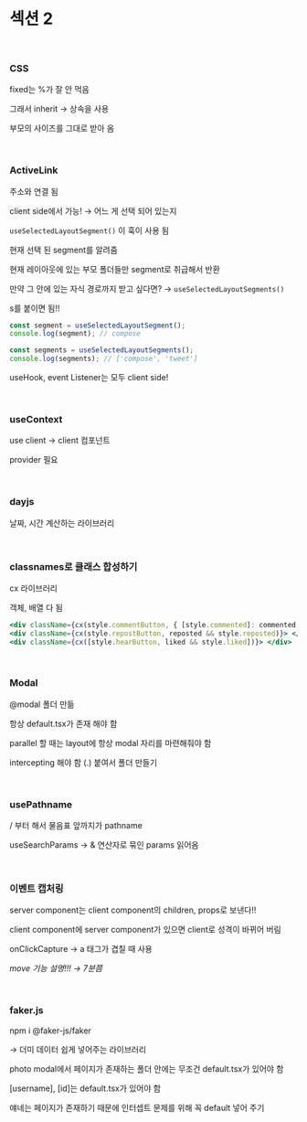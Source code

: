 # 섹션 2

</br>

### CSS

fixed는 %가 잘 안 먹음

그래서 inherit → 상속을 사용

부모의 사이즈를 그대로 받아 옴

</br>

### ActiveLink

주소와 연결 됨

client side에서 가능! → 어느 게 선택 되어 있는지

`useSelectedLayoutSegment()` 이 훅이 사용 됨

현재 선택 된 segment를 알려줌

현재 레이아웃에 있는 부모 폴더들만 segment로 취급해서 반환

만약 그 안에 있는 자식 경로까지 받고 싶다면? → `useSelectedLayoutSegments()`

s를 붙이면 됨!!

```jsx
const segment = useSelectedLayoutSegment();
console.log(segment); // compose

const segments = useSelectedLayoutSegments();
console.log(segments); // ['compose', 'tweet']
```

useHook, event Listener는 모두 client side!

</br>

### useContext

use client → client 컴포넌트

provider 필요

</br>

### dayjs

날짜, 시간 계산하는 라이브러리

</br>

### classnames로 클래스 합성하기

cx 라이브러리

객체, 배열 다 됨

```jsx
<div className={cx(style.commentButton, { [style.commented]: commented })}> </div>
<div className={cx(style.repostButton, reposted && style.reposted)}> </div>
<div className={cx([style.hearButton, liked && style.liked])}> </div>
```

</br>

### Modal

@modal 폴더 만듦

항상 default.tsx가 존재 해야 함

parallel 할 때는 layout에 항상 modal 자리를 마련해줘야 함

intercepting 해야 함 (.) 붙여서 폴더 만들기

</br>

### usePathname

/ 부터 해서 물음표 앞까지가 pathname

useSearchParams → & 연산자로 묶인 params 읽어옴

</br>

### 이벤트 캡처링

server component는 client component의 children, props로 보낸다!!

client component에 server component가 있으면 client로 성격이 바뀌어 버림

onClickCapture → a 태그가 겹칠 때 사용

_move 기능 설명!!! → 7분쯤_

</br>

### faker.js

npm i @faker-js/faker

→ 더미 데이터 쉽게 넣어주는 라이브러리

photo modal에서 페이지가 존재하는 폴더 안에는 무조건 default.tsx가 있어야 함

[username], [id]는 default.tsx가 있어야 함

얘네는 페이지가 존재하기 때문에 인터셉트 문제를 위해 꼭 default 넣어 주기
